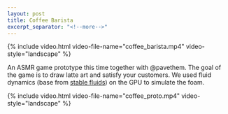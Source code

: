 ```yaml
---
layout: post
title: Coffee Barista
excerpt_separator: "<!--more-->"
---
```


{% include video.html video-file-name="coffee_barista.mp4" video-style="landscape" %}

An ASMR game prototype this time together with @pavethem. The goal of the game is to draw latte art and satisfy your customers. We used fluid dynamics (base from [stable fluids](https://github.com/keijiro/StableFluids)) on the GPU to simulate the foam. 

<!--more-->

{% include video.html video-file-name="coffee_proto.mp4" video-style="landscape" %}